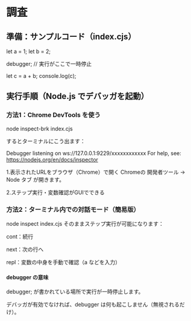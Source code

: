# 調査

## 準備：サンプルコード（index.cjs）

let a = 1;
let b = 2;

debugger;  // 実行がここで一時停止

let c = a + b;
console.log(c);

## 実行手順（Node.js でデバッガを起動）

### 方法1：Chrome DevTools を使う

node inspect-brk index.cjs

するとターミナルにこう出ます：

Debugger listening on ws://127.0.0.1:9229/xxxxxxxxxxxx
For help, see: https://nodejs.org/en/docs/inspector

1.表示されたURLをブラウザ（Chrome）で開く
Chromeの 開発者ツール → Node タブ が開きます。

2.ステップ実行・変数確認がGUIでできる

### 方法2：ターミナル内での対話モード（簡易版）

node inspect index.cjs
そのままステップ実行が可能になります：

cont：続行

next：次の行へ

repl：変数の中身を手動で確認（a などを入力）

#### debugger の意味

debugger; が書かれている場所で実行が一時停止します。

デバッガが有効でなければ、debugger は何も起こしません（無視されるだけ）。
